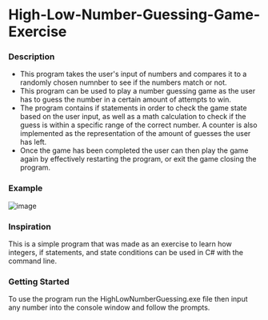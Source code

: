 # High-Low-Number-Guessing-Game-Exercise

### Description

- This program takes the user's input of numbers and compares it to a randomly chosen numnber to see if the numbers match or not.
- This program can be used to play a number guessing game as the user has to guess the number in a certain amount of attempts to win.
- The program contains if statements in order to check the game state based on the user input, as well as a math calculation to check if the guess is within a specific range of the correct number. A counter is also implemented as the representation of the amount of guesses the user has left.
- Once the game has been completed the user can then play the game again by effectively restarting the program, or exit the game closing the program.

### Example

![image](https://user-images.githubusercontent.com/62300593/212406814-e8c2b22a-562c-42f3-9a92-433633a3c776.png)

### Inspiration

This is a simple program that was made as an exercise to learn how integers, if statements, and state conditions can be used in C# with the command line.

### Getting Started

To use the program run the HighLowNumberGuessing.exe file then input any number into the console window and follow the prompts.
